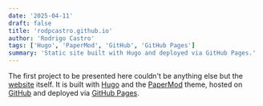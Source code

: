 ```yaml
---
date: '2025-04-11'
draft: false 
title: 'rodpcastro.github.io'
author: 'Rodrigo Castro'
tags: ['Hugo', 'PaperMod', 'GitHub', 'GitHub Pages']
summary: 'Static site built with Hugo and deployed via GitHub Pages.'
---
```


The first project to be presented here couldn't be anything else but the [website] itself. It is built with [Hugo] and the [PaperMod] theme, hosted on [GitHub] and deployed via [GitHub Pages].

<!-- Links -->
[website]: https://rodpcastro.github.io/
[GitHub]: https://github.com/rodpcastro/rodpcastro.github.io/
[GitHub Pages]: https://pages.github.com/
[Hugo]: https://gohugo.io/
[PaperMod]: https://github.com/adityatelange/hugo-PaperMod/
